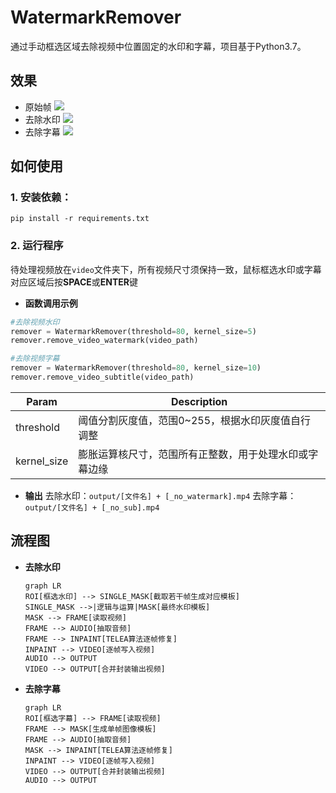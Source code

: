 # WatermarkRemover
通过手动框选区域去除视频中位置固定的水印和字幕，项目基于Python3.7。

## 效果
- 原始帧
<a href=''><img src='https://raw.githubusercontent.com/lxulxu/WatermarkRemover/master/image/origin.jpg'></a>
- 去除水印
<a href=''><img src='https://raw.githubusercontent.com/lxulxu/WatermarkRemover/master/image/no_watermark.jpg'></a>
- 去除字幕
<a href=''><img src='https://raw.githubusercontent.com/lxulxu/WatermarkRemover/master/image/no_sub.jpg'></a>

## 如何使用

### 1. 安装依赖：
  `pip install -r requirements.txt`

### 2. 运行程序
待处理视频放在`video`文件夹下，所有视频尺寸须保持一致，鼠标框选水印或字幕对应区域后按**SPACE**或**ENTER**键

- **函数调用示例**
```python
#去除视频水印
remover = WatermarkRemover(threshold=80, kernel_size=5)
remover.remove_video_watermark(video_path)

#去除视频字幕
remover = WatermarkRemover(threshold=80, kernel_size=10)
remover.remove_video_subtitle(video_path)
```
| Param | Description |
| - | - |
| threshold | 阈值分割灰度值，范围0~255，根据水印灰度值自行调整 |
| kernel_size | 膨胀运算核尺寸，范围所有正整数，用于处理水印或字幕边缘 |

- **输出**
去除水印：`output/[文件名] + [_no_watermark].mp4`
去除字幕：`output/[文件名] + [_no_sub].mp4`

## 流程图
  - **去除水印**
    ```mermaid
    graph LR
    ROI[框选水印] --> SINGLE_MASK[截取若干帧生成对应模板]
    SINGLE_MASK -->|逻辑与运算|MASK[最终水印模板]
    MASK --> FRAME[读取视频]
    FRAME --> AUDIO[抽取音频] 
    FRAME --> INPAINT[TELEA算法逐帧修复]
    INPAINT --> VIDEO[逐帧写入视频]
    AUDIO --> OUTPUT
    VIDEO --> OUTPUT[合并封装输出视频]
    ```
  - **去除字幕**
    ```mermaid
    graph LR
    ROI[框选字幕] --> FRAME[读取视频]
    FRAME --> MASK[生成单帧图像模板]
    FRAME --> AUDIO[抽取音频]
    MASK --> INPAINT[TELEA算法逐帧修复]
    INPAINT --> VIDEO[逐帧写入视频]
    VIDEO --> OUTPUT[合并封装输出视频]
    AUDIO --> OUTPUT
    ```